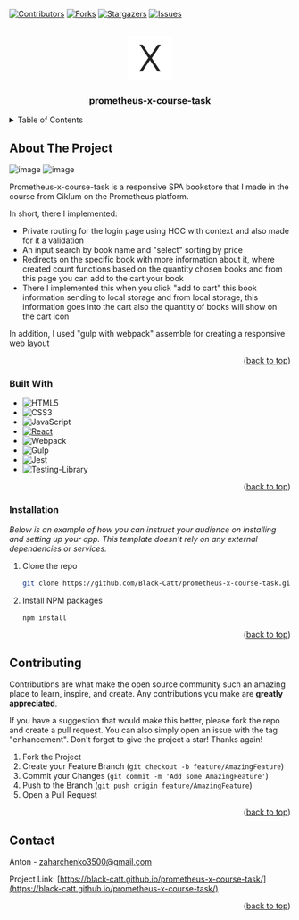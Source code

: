 <!-- Improved compatibility of back to top link: See: https://github.com/Black-Catt/prometheus-x-course-task/ -->
<a name="readme-top"></a>




<!-- PROJECT SHIELDS -->
<!--
*** I'm using markdown "reference style" links for readability.
*** Reference links are enclosed in brackets [ ] instead of parentheses ( ).
*** See the bottom of this document for the declaration of the reference variables
*** for contributors-url, forks-url, etc. This is an optional, concise syntax you may use.
*** https://www.markdownguide.org/basic-syntax/#reference-style-links
-->
[![Contributors][contributors-shield]][contributors-url]
[![Forks][forks-shield]][forks-url]
[![Stargazers][stars-shield]][stars-url]
[![Issues][issues-shield]][issues-url]



<!-- PROJECT LOGO -->
<br />
<div align="center">
  <a href="https://github.com/Black-Catt/prometheus-x-course-task">
    <img src="public/android-chrome-512x512.png" alt="Logo" width="80" height="80">
  </a>

  <h3 align="center">prometheus-x-course-task</h3>

 
</div>




<!-- TABLE OF CONTENTS -->
<details>
  <summary>Table of Contents</summary>
  <ul>
    <li>
      <a href="#about-the-project">About The Project</a>
      <ul>
        <li><a href="#built-with">Built With</a></li>
      </ul>
    </li>
    <li>
      <ul>
        <li><a href="#installation">Installation</a></li>
      </ul>
    </li>
    <li><a href="#contributing">Contributing</a></li>
    <li><a href="#contact">Contact</a></li>
  </ul>
</details>



<!-- ABOUT THE PROJECT -->
## About The Project

![image](https://user-images.githubusercontent.com/106864247/221422620-afbb824d-caf6-4003-aa43-8feb83e819d6.png)
![image](https://user-images.githubusercontent.com/106864247/221426246-85d3b5ec-46f9-4c66-86ab-38a7ff2c0622.png)

Prometheus-x-course-task is a responsive SPA bookstore that I made in the course from Ciklum on the Prometheus platform. 

In short, there I implemented:
* Private routing for the login page using HOC with context and also made for it a validation
* An input search by book name and "select" sorting by price
* Redirects on the specific book with more information about it, where created count functions based on the quantity chosen books and from this page you can add to the cart your book
* There I implemented this when you click "add to cart" this book information sending to local storage and from local storage, this information goes into the cart also the quantity of books will show on the cart icon

<p>In addition, I used "gulp with webpack" assemble for creating a responsive web layout</p>

<p align="right">(<a href="#readme-top">back to top</a>)</p>



### Built With


* ![HTML5](https://img.shields.io/badge/html5-%23E34F26.svg?style=for-the-badge&logo=html5&logoColor=white)
* ![CSS3](https://img.shields.io/badge/css3-%231572B6.svg?style=for-the-badge&logo=css3&logoColor=white)
* ![JavaScript](https://img.shields.io/badge/javascript-%23323330.svg?style=for-the-badge&logo=javascript&logoColor=%23F7DF1E)
* [![React][React.js]][React-url]
* ![Webpack](https://img.shields.io/badge/webpack-%238DD6F9.svg?style=for-the-badge&logo=webpack&logoColor=black)
* ![Gulp](https://img.shields.io/badge/GULP-%23CF4647.svg?style=for-the-badge&logo=gulp&logoColor=white)
* ![Jest](https://img.shields.io/badge/-jest-%23C21325?style=for-the-badge&logo=jest&logoColor=white)
* ![Testing-Library](https://img.shields.io/badge/-TestingLibrary-%23E33332?style=for-the-badge&logo=testing-library&logoColor=white)
<p align="right">(<a href="#readme-top">back to top</a>)</p>




### Installation

_Below is an example of how you can instruct your audience on installing and setting up your app. This template doesn't rely on any external dependencies or services._

1. Clone the repo
   ```sh
   git clone https://github.com/Black-Catt/prometheus-x-course-task.git
   ```
3. Install NPM packages
   ```sh
   npm install
   ```
   
<p align="right">(<a href="#readme-top">back to top</a>)</p>


<!-- CONTRIBUTING -->
## Contributing

Contributions are what make the open source community such an amazing place to learn, inspire, and create. Any contributions you make are **greatly appreciated**.

If you have a suggestion that would make this better, please fork the repo and create a pull request. You can also simply open an issue with the tag "enhancement".
Don't forget to give the project a star! Thanks again!

1. Fork the Project
2. Create your Feature Branch (`git checkout -b feature/AmazingFeature`)
3. Commit your Changes (`git commit -m 'Add some AmazingFeature'`)
4. Push to the Branch (`git push origin feature/AmazingFeature`)
5. Open a Pull Request

<p align="right">(<a href="#readme-top">back to top</a>)</p>



<!-- CONTACT -->
## Contact

Anton - zaharchenko3500@gmail.com

Project Link: [https://black-catt.github.io/prometheus-x-course-task/](https://black-catt.github.io/prometheus-x-course-task/)

<p align="right">(<a href="#readme-top">back to top</a>)</p>


<!-- MARKDOWN LINKS & IMAGES -->
<!-- https://www.markdownguide.org/basic-syntax/#reference-style-links -->
[contributors-shield]: https://img.shields.io/github/contributors/Black-Catt/prometheus-x-course-task.svg?style=for-the-badge
[contributors-url]: https://github.com/Black-Catt/prometheus-x-course-task/graphs/contributors
[forks-shield]: https://img.shields.io/github/forks/Black-Catt/prometheus-x-course-task.svg?style=for-the-badge
[forks-url]: https://github.com/Black-Catt/prometheus-x-course-task/network/members
[stars-shield]: https://img.shields.io/github/stars/Black-Catt/prometheus-x-course-task.svg?style=for-the-badge
[stars-url]: https://github.com/Black-Catt/prometheus-x-course-task/stargazers
[issues-shield]: https://img.shields.io/github/issues/Black-Catt/prometheus-x-course-task.svg?style=for-the-badge
[issues-url]: https://github.com/Black-Catt/prometheus-x-course-task/issues
[product-screenshot]: images/screenshot.png
[React.js]: https://img.shields.io/badge/React-20232A?style=for-the-badge&logo=react&logoColor=61DAFB
[React-url]: https://reactjs.org/
